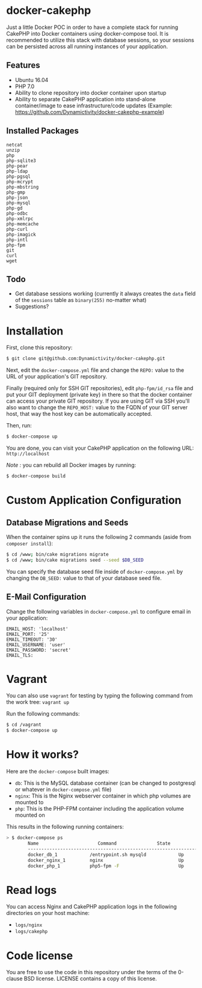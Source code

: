 docker-cakephp
==============

Just a little Docker POC in order to have a complete stack for running CakePHP into Docker containers using docker-compose tool. It is recommended to utilize this stack with database sessions, so your sessions can be persisted across all running instances of your application.

## Features
- Ubuntu 16.04
- PHP 7.0
- Ability to clone repository into docker container upon startup
- Ability to separate CakePHP application into stand-alone container/image to ease infrastructure/code updates (Example: https://github.com/Dynamictivity/docker-cakephp-example)

## Installed Packages
```
netcat
unzip
php
php-sqlite3
php-pear
php-ldap
php-pgsql
php-mcrypt
php-mbstring
php-gmp
php-json
php-mysql
php-gd
php-odbc
php-xmlrpc
php-memcache
php-curl
php-imagick
php-intl
php-fpm
git
curl
wget
```

## Todo
- Get database sessions working (currently it always creates the `data` field of the `sessions` table as `binary(255)` no-matter what)
- Suggestions?

# Installation

First, clone this repository:

```bash
$ git clone git@github.com:Dynamictivity/docker-cakephp.git
```

Next, edit the `docker-compose.yml` file and change the `REPO:` value to the URL of your application's GIT repository.

Finally (required only for SSH GIT repositories), edit `php-fpm/id_rsa` file and put your GIT deployment (private key) in there so that the docker container can access your private GIT repository. If you are using GIT via SSH you'll also want to change the `REPO_HOST:` value to the FQDN of your GIT server host, that way the host key can be automatically accepted.

Then, run:

```bash
$ docker-compose up
```

You are done, you can visit your CakePHP application on the following URL: `http://localhost`

_Note :_ you can rebuild all Docker images by running:

```bash
$ docker-compose build
```

# Custom Application Configuration

## Database Migrations and Seeds

When the container spins up it runs the following 2 commands (aside from `composer install`):

```bash
$ cd /www; bin/cake migrations migrate
$ cd /www; bin/cake migrations seed --seed $DB_SEED
```

You can specify the database seed file inside of `docker-compose.yml` by changing the `DB_SEED:` value to that of your database seed file.

## E-Mail Configuration
Change the following variables in `docker-compose.yml` to configure email in your application:

```
EMAIL_HOST: 'localhost'
EMAIL_PORT: '25'
EMAIL_TIMEOUT: '30'
EMAIL_USERNAME: 'user'
EMAIL_PASSWORD: 'secret'
EMAIL_TLS:
```

# Vagrant
You can also use `vagrant` for testing by typing the following command from the work tree: `vagrant up`

Run the following commands:

```bash
$ cd /vagrant
$ docker-compose up
```

# How it works?

Here are the `docker-compose` built images:

* `db`: This is the MySQL database container (can be changed to postgresql or whatever in `docker-compose.yml` file)
* `nginx`: This is the Nginx webserver container in which php volumes are mounted to
* `php`: This is the PHP-FPM container including the application volume mounted on

This results in the following running containers:

```bash
> $ docker-compose ps
        Name                      Command               State              Ports
        -------------------------------------------------------------------------------------------
        docker_db_1            /entrypoint.sh mysqld            Up      0.0.0.0:3306->3306/tcp
        docker_nginx_1         nginx                            Up      443/tcp, 0.0.0.0:80->80/tcp
        docker_php_1           php5-fpm -F                      Up      9000/tcp
```

# Read logs

You can access Nginx and CakePHP application logs in the following directories on your host machine:

* `logs/nginx`
* `logs/cakephp`

# Code license

You are free to use the code in this repository under the terms of the 0-clause BSD license. LICENSE contains a copy of this license.
